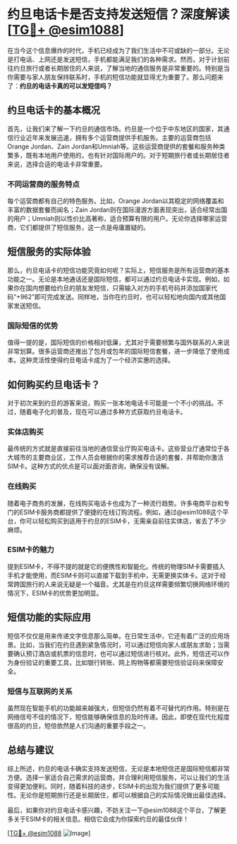 # 约旦电话卡是否支持发送短信？深度解读[[TG💪+ @esim1088](https://t.me/s/esim1088)]

在当今这个信息爆炸的时代，手机已经成为了我们生活中不可或缺的一部分。无论是打电话、上网还是发送短信，手机都能满足我们的各种需求。然而，对于计划前往约旦旅行或者长期居住的人来说，了解当地的通信服务是非常重要的。特别是当你需要与家人朋友保持联系时，手机的短信功能就显得尤为重要了。那么问题来了：**约旦的电话卡真的可以发短信吗？**

## 约旦电话卡的基本概况

首先，让我们来了解一下约旦的通信市场。约旦是一个位于中东地区的国家，其通信行业近年来发展迅速，拥有多个运营商提供手机服务。主要的运营商包括Orange Jordan、Zain Jordan和Umniah等。这些运营商提供的套餐和服务种类繁多，既有本地用户使用的，也有针对国际用户的。对于短期旅行者或长期居住者来说，选择合适的电话卡非常重要。

### 不同运营商的服务特点

每个运营商都有自己的特色服务。比如，Orange Jordan以其稳定的网络覆盖和丰富的数据套餐而闻名；Zain Jordan则在国际漫游方面表现突出，适合经常出国的用户；Umniah则以性价比高著称，适合预算有限的用户。无论你选择哪家运营商，它们都提供了短信服务，这一点是毋庸置疑的。

## 短信服务的实际体验

那么，约旦电话卡的短信功能究竟如何呢？实际上，短信服务是所有运营商的基本功能之一。无论是本地通话还是国际短信，都可以通过约旦电话卡实现。例如，如果你在国内想要给约旦的朋友发短信，只需输入对方的手机号码并添加国家代码“+962”即可完成发送。同样地，当你在约旦时，也可以轻松地向国内或其他国家发送短信。

### 国际短信的优势

值得一提的是，国际短信的价格相对低廉，尤其对于需要频繁与国外联系的人来说非常划算。很多运营商还推出了包月或包年的国际短信套餐，进一步降低了使用成本。这种灵活性使得约旦电话卡成为了一个经济实惠的选择。

## 如何购买约旦电话卡？

对于初次来到约旦的游客来说，购买一张本地电话卡可能是一个不小的挑战。不过，随着电子化的普及，现在可以通过多种方式获取约旦电话卡。

### 实体店购买

最传统的方式就是直接前往当地的通信营业厅购买电话卡。这些营业厅通常位于各大城市的主要商业区，工作人员会根据你的需求推荐合适的套餐，并帮助你激活SIM卡。这种方式的优点是可以面对面咨询，确保没有误解。

### 在线购买

随着电子商务的发展，在线购买电话卡也成为了一种流行趋势。许多电商平台和专门的ESIM卡服务商都提供了便捷的在线订购流程。例如，通过@esim1088这个平台，你可以轻松购买到适用于约旦的ESIM卡，无需亲自前往实体店，省去了不少麻烦。

### ESIM卡的魅力

提到ESIM卡，不得不提的就是它的便携性和智能化。传统的物理SIM卡需要插入手机才能使用，而ESIM卡则可以直接下载到手机中，无需更换实体卡。这对于经常跨国旅行的人来说无疑是一个福音。尤其是在约旦这样需要频繁切换网络环境的情况下，ESIM卡的优势更加明显。

## 短信功能的实际应用

短信不仅仅是用来传递文字信息那么简单。在日常生活中，它还有着广泛的应用场景。比如，当我们在约旦遇到紧急情况时，可以通过短信向家人或朋友求助；当需要确认预订酒店或机票的信息时，也可以通过短信进行核对。此外，短信还可以作为身份验证的重要工具，比如银行转账、网上购物等都需要短信验证码来保障安全。

### 短信与互联网的关系

虽然现在智能手机的功能越来越强大，但短信仍然有着不可替代的作用。特别是在网络信号不佳的情况下，短信能够确保信息的及时传递。因此，即使在现代化程度很高的约旦，短信依然是人们沟通的重要手段之一。

## 总结与建议

综上所述，约旦的电话卡确实支持发送短信，无论是本地短信还是国际短信都非常方便。选择一家适合自己需求的运营商，并合理利用短信服务，可以让我们的生活变得更加便利。同时，随着科技的进步，ESIM卡的出现为我们提供了更多可能性。无论你是短期旅行还是长期居住，都可以根据自己的实际情况做出最佳选择。

最后，如果你对约旦电话卡感兴趣，不妨关注一下@esim1088这个平台，了解更多关于ESIM卡的相关信息。相信它会成为你探索约旦的最佳伙伴！

[[TG💪+ @esim1088](https://t.me/s/esim1088) ![Image](https://i.postimg.cc/4NQfJmqS/Snipaste-2025-05-13-00-14-12.png)]